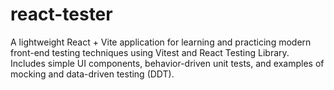 # react-tester
A lightweight React + Vite application for learning and practicing modern front-end testing techniques using Vitest and React Testing Library. Includes simple UI components, behavior-driven unit tests, and examples of mocking and data-driven testing (DDT).
